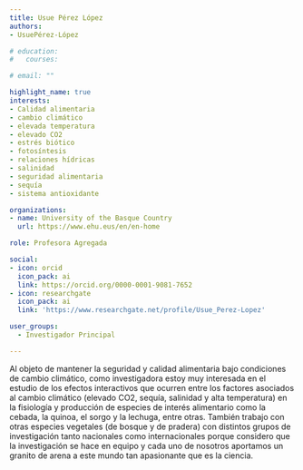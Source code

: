 ```yaml
---
title: Usue Pérez López
authors:
- UsuePérez-López

# education:
#   courses:

# email: ""

highlight_name: true
interests:
- Calidad alimentaria
- cambio climático
- elevada temperatura
- elevado CO2
- estrés biótico
- fotosíntesis
- relaciones hídricas
- salinidad
- seguridad alimentaria
- sequía
- sistema antioxidante

organizations:
- name: University of the Basque Country
  url: https://www.ehu.eus/en/en-home

role: Profesora Agregada

social:
- icon: orcid
  icon_pack: ai
  link: https://orcid.org/0000-0001-9081-7652
- icon: researchgate
  icon_pack: ai
  link: 'https://www.researchgate.net/profile/Usue_Perez-Lopez'

user_groups: 
  - Investigador Principal

---
```


Al objeto de mantener la seguridad y calidad alimentaria bajo condiciones de cambio climático, como investigadora estoy muy interesada en el estudio de los efectos interactivos que ocurren entre los factores asociados al cambio climático (elevado CO2, sequía, salinidad y alta temperatura) en la fisiología y producción de especies de interés alimentario como la cebada, la quinoa, el sorgo y la lechuga, entre otras. También trabajo con otras especies vegetales (de bosque y de pradera) con distintos grupos de investigación tanto nacionales como internacionales porque considero que la investigación se hace en equipo y cada uno de nosotros aportamos un granito de arena a este mundo tan apasionante que es la ciencia.
